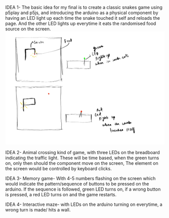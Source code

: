 IDEA 1- 
The basic idea for my final is to create a classic snakes game using p5play and p5js, and introducing the arduino as a physical component by having an LED light up each time the snake touched it self and reloads the page. And the other LED lights up everytime it eats the randomised food source on the screen. 
![Alt text](<Final ideation.jpg>)

IDEA 2-
Animal crossing kind of game, with three LEDs on the breadboard indicating the traffic light. These will be time based, when the green turns on, only then should the component move on the screen, The element on the screen would be controlled by keyboard clicks. 

IDEA 3- 
Memory game- With 4-5 numbers flashing on the screen which would indicate the pattern/sequence of buttons to be pressed on the arduino. If the sequence is followed, green LED turns on, if a wrong button is pressed, a red LED turns on and the game restarts.

IDEA 4- 
Interactive maze- with LEDs on the arduino turning on everytime, a wrong turn is made/ hits a wall.
